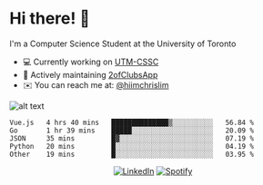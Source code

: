 # Hi there! 👋
I'm a Computer Science Student at the University of Toronto

- 💻 Currently working on [UTM-CSSC](https://github.com/UTM-CSSC)
- 🔨 Actively maintaining [2ofClubsApp](https://github.com/2ofClubsApp)
- ✉️ You can reach me at: [@hiimchrislim](mailto:hello@hiimchrislim.co)

![alt text](https://user-images.githubusercontent.com/24628243/87171758-22f18c00-c2a1-11ea-9d8d-2777e59004b4.png "2ofClubs Logo")

<!--START_SECTION:waka-->
```text
Vue.js   4 hrs 40 mins   ██████████████▒░░░░░░░░░░   56.84 % 
Go       1 hr 39 mins    █████░░░░░░░░░░░░░░░░░░░░   20.09 % 
JSON     35 mins         █▓░░░░░░░░░░░░░░░░░░░░░░░   07.19 % 
Python   20 mins         █░░░░░░░░░░░░░░░░░░░░░░░░   04.19 % 
Other    19 mins         █░░░░░░░░░░░░░░░░░░░░░░░░   03.95 % 
```
<!--END_SECTION:waka-->

<div align="center">
<a href="https://www.linkedin.com/in/hiimchrislim" target="_blank"><img src="https://img.shields.io/badge/LinkedIn-%230077B5.svg?&style=flat-square&logo=linkedin&logoColor=white" alt="LinkedIn"></a>
<a href="https://open.spotify.com/user/clim1231" target="_blank"><img src="https://img.shields.io/badge/Spotify-%231ED760.svg?&style=flat-square&logo=spotify&logoColor=white" alt="Spotify"></a>

</div>
